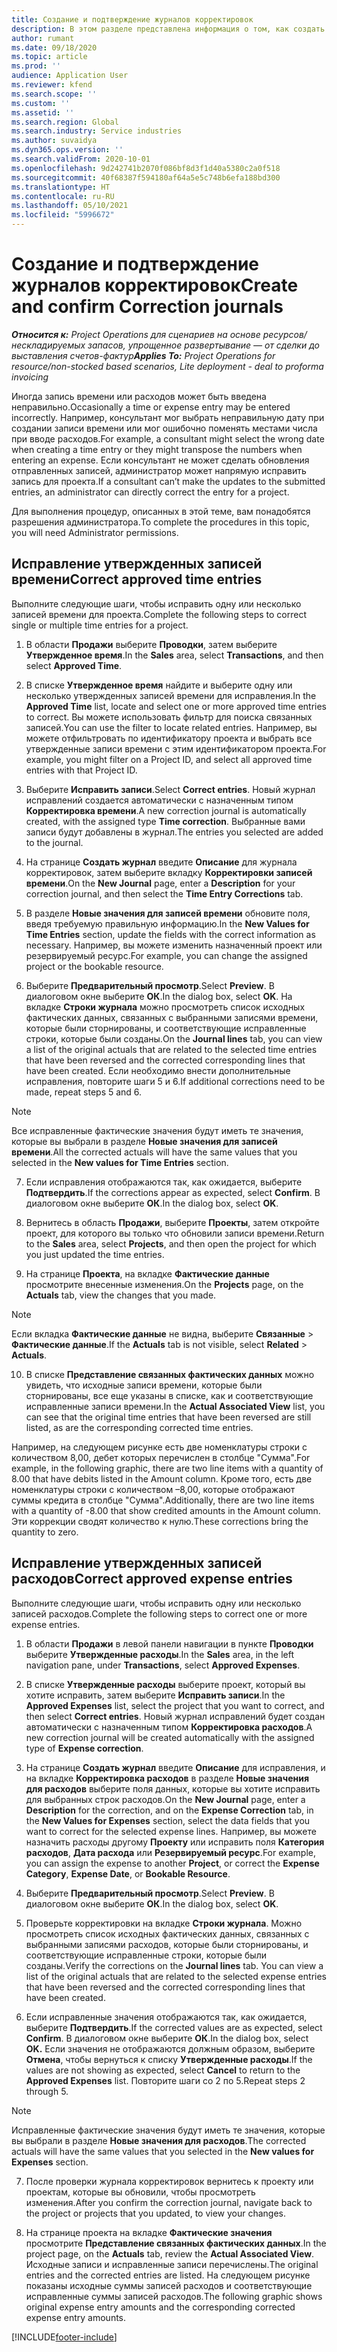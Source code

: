 ```yaml
---
title: Создание и подтверждение журналов корректировок
description: В этом разделе представлена информация о том, как создать и подтвердить журнал корректировок.
author: rumant
ms.date: 09/18/2020
ms.topic: article
ms.prod: ''
audience: Application User
ms.reviewer: kfend
ms.search.scope: ''
ms.custom: ''
ms.assetid: ''
ms.search.region: Global
ms.search.industry: Service industries
ms.author: suvaidya
ms.dyn365.ops.version: ''
ms.search.validFrom: 2020-10-01
ms.openlocfilehash: 9d242741b2070f086bf8d3f1d40a5380c2a0f518
ms.sourcegitcommit: 40f68387f594180af64a5e5c748b6efa188bd300
ms.translationtype: HT
ms.contentlocale: ru-RU
ms.lasthandoff: 05/10/2021
ms.locfileid: "5996672"
---
```

# <a name="create-and-confirm-correction-journals"></a><span data-ttu-id="52ac5-103">Создание и подтверждение журналов корректировок</span><span class="sxs-lookup"><span data-stu-id="52ac5-103">Create and confirm Correction journals</span></span>

<span data-ttu-id="52ac5-104">_**Относится к:** Project Operations для сценариев на основе ресурсов/нескладируемых запасов, упрощенное развертывание — от сделки до выставления счетов-фактур_</span><span class="sxs-lookup"><span data-stu-id="52ac5-104">_**Applies To:** Project Operations for resource/non-stocked based scenarios, Lite deployment - deal to proforma invoicing_</span></span>

<span data-ttu-id="52ac5-105">Иногда запись времени или расходов может быть введена неправильно.</span><span class="sxs-lookup"><span data-stu-id="52ac5-105">Occasionally a time or expense entry may be entered incorrectly.</span></span> <span data-ttu-id="52ac5-106">Например, консультант мог выбрать неправильную дату при создании записи времени или мог ошибочно поменять местами числа при вводе расходов.</span><span class="sxs-lookup"><span data-stu-id="52ac5-106">For example, a consultant might select the wrong date when creating a time entry or they might transpose the numbers when entering an expense.</span></span> <span data-ttu-id="52ac5-107">Если консультант не может сделать обновления отправленных записей, администратор может напрямую исправить запись для проекта.</span><span class="sxs-lookup"><span data-stu-id="52ac5-107">If a consultant can’t make the updates to the submitted entries, an administrator can directly correct the entry for a project.</span></span>

<span data-ttu-id="52ac5-108">Для выполнения процедур, описанных в этой теме, вам понадобятся разрешения администратора.</span><span class="sxs-lookup"><span data-stu-id="52ac5-108">To complete the procedures in this topic, you will need Administrator permissions.</span></span>

## <a name="correct-approved-time-entries"></a><span data-ttu-id="52ac5-109">Исправление утвержденных записей времени</span><span class="sxs-lookup"><span data-stu-id="52ac5-109">Correct approved time entries</span></span>     

<span data-ttu-id="52ac5-110">Выполните следующие шаги, чтобы исправить одну или несколько записей времени для проекта.</span><span class="sxs-lookup"><span data-stu-id="52ac5-110">Complete the following steps to correct single or multiple time entries for a project.</span></span>

1. <span data-ttu-id="52ac5-111">В области **Продажи** выберите **Проводки**, затем выберите **Утвержденное время**.</span><span class="sxs-lookup"><span data-stu-id="52ac5-111">In the **Sales** area, select **Transactions**, and then select **Approved Time**.</span></span> 

2. <span data-ttu-id="52ac5-112">В списке **Утвержденное время** найдите и выберите одну или несколько утвержденных записей времени для исправления.</span><span class="sxs-lookup"><span data-stu-id="52ac5-112">In the **Approved Time** list, locate and select one or more approved time entries to correct.</span></span> <span data-ttu-id="52ac5-113">Вы можете использовать фильтр для поиска связанных записей.</span><span class="sxs-lookup"><span data-stu-id="52ac5-113">You can use the filter to locate related entries.</span></span> <span data-ttu-id="52ac5-114">Например, вы можете отфильтровать по идентификатору проекта и выбрать все утвержденные записи времени с этим идентификатором проекта.</span><span class="sxs-lookup"><span data-stu-id="52ac5-114">For example, you might filter on a Project ID, and select all approved time entries with that Project ID.</span></span>

3. <span data-ttu-id="52ac5-115">Выберите **Исправить записи**.</span><span class="sxs-lookup"><span data-stu-id="52ac5-115">Select **Correct entries**.</span></span> <span data-ttu-id="52ac5-116">Новый журнал исправлений создается автоматически с назначенным типом **Корректировка времени**.</span><span class="sxs-lookup"><span data-stu-id="52ac5-116">A new correction journal is automatically created, with the assigned type **Time correction**.</span></span> <span data-ttu-id="52ac5-117">Выбранные вами записи будут добавлены в журнал.</span><span class="sxs-lookup"><span data-stu-id="52ac5-117">The entries you selected are added to the journal.</span></span> 

4. <span data-ttu-id="52ac5-118">На странице **Создать журнал** введите **Описание** для журнала корректировок, затем выберите вкладку **Корректировки записей времени**.</span><span class="sxs-lookup"><span data-stu-id="52ac5-118">On the **New Journal** page, enter a **Description** for your correction journal, and then select the **Time Entry Corrections** tab.</span></span>  

5. <span data-ttu-id="52ac5-119">В разделе **Новые значения для записей времени** обновите поля, введя требуемую правильную информацию.</span><span class="sxs-lookup"><span data-stu-id="52ac5-119">In the **New Values for Time Entries** section, update the fields with the correct information as necessary.</span></span> <span data-ttu-id="52ac5-120">Например, вы можете изменить назначенный проект или резервируемый ресурс.</span><span class="sxs-lookup"><span data-stu-id="52ac5-120">For example, you can change the assigned project or the bookable resource.</span></span>

6. <span data-ttu-id="52ac5-121">Выберите **Предварительный просмотр**.</span><span class="sxs-lookup"><span data-stu-id="52ac5-121">Select **Preview**.</span></span> <span data-ttu-id="52ac5-122">В диалоговом окне выберите **ОК**.</span><span class="sxs-lookup"><span data-stu-id="52ac5-122">In the dialog box, select **OK**.</span></span> <span data-ttu-id="52ac5-123">На вкладке **Строки журнала** можно просмотреть список исходных фактических данных, связанных с выбранными записями времени, которые были сторнированы, и соответствующие исправленные строки, которые были созданы.</span><span class="sxs-lookup"><span data-stu-id="52ac5-123">On the **Journal lines** tab, you can view a list of the original actuals that are related to the selected time entries that have been reversed and the corrected corresponding lines that have been created.</span></span> <span data-ttu-id="52ac5-124">Если необходимо внести дополнительные исправления, повторите шаги 5 и 6.</span><span class="sxs-lookup"><span data-stu-id="52ac5-124">If additional corrections need to be made, repeat steps 5 and 6.</span></span> 

> [!NOTE]
> <span data-ttu-id="52ac5-125">Все исправленные фактические значения будут иметь те значения, которые вы выбрали в разделе **Новые значения для записей времени**.</span><span class="sxs-lookup"><span data-stu-id="52ac5-125">All the corrected actuals will have the same values that you selected in the **New values for Time Entries** section.</span></span>

7. <span data-ttu-id="52ac5-126">Если исправления отображаются так, как ожидается, выберите **Подтвердить**.</span><span class="sxs-lookup"><span data-stu-id="52ac5-126">If the corrections appear as expected, select **Confirm**.</span></span> <span data-ttu-id="52ac5-127">В диалоговом окне выберите **ОК**.</span><span class="sxs-lookup"><span data-stu-id="52ac5-127">In the dialog box, select **OK**.</span></span>

8. <span data-ttu-id="52ac5-128">Вернитесь в область **Продажи**, выберите **Проекты**, затем откройте проект, для которого вы только что обновили записи времени.</span><span class="sxs-lookup"><span data-stu-id="52ac5-128">Return to the **Sales** area, select **Projects**, and then open the project for which you just updated the time entries.</span></span> 

9. <span data-ttu-id="52ac5-129">На странице **Проекта**, на вкладке **Фактические данные** просмотрите внесенные изменения.</span><span class="sxs-lookup"><span data-stu-id="52ac5-129">On the **Projects** page, on the **Actuals** tab, view the changes that you made.</span></span> 

> [!NOTE]
> <span data-ttu-id="52ac5-130">Если вкладка **Фактические данные** не видна, выберите **Связанные** > **Фактические данные**.</span><span class="sxs-lookup"><span data-stu-id="52ac5-130">If the **Actuals** tab is not visible, select **Related** > **Actuals**.</span></span>  

10. <span data-ttu-id="52ac5-131">В списке **Представление связанных фактических данных** можно увидеть, что исходные записи времени, которые были сторнированы, все еще указаны в списке, как и соответствующие исправленные записи времени.</span><span class="sxs-lookup"><span data-stu-id="52ac5-131">In the **Actual Associated View** list, you can see that the original time entries that have been reversed are still listed, as are the corresponding corrected time entries.</span></span> 

<span data-ttu-id="52ac5-132">Например, на следующем рисунке есть две номенклатуры строки с количеством 8,00, дебет которых перечислен в столбце "Сумма".</span><span class="sxs-lookup"><span data-stu-id="52ac5-132">For example, in the following graphic, there are two line items with a quantity of 8.00 that have debits listed in the Amount column.</span></span> <span data-ttu-id="52ac5-133">Кроме того, есть две номенклатуры строки с количеством –8,00, которые отображают суммы кредита в столбце "Сумма".</span><span class="sxs-lookup"><span data-stu-id="52ac5-133">Additionally, there are two line items with a quantity of -8.00 that show credited amounts in the Amount column.</span></span> <span data-ttu-id="52ac5-134">Эти коррекции сводят количество к нулю.</span><span class="sxs-lookup"><span data-stu-id="52ac5-134">These corrections bring the quantity to zero.</span></span>

 
## <a name="correct-approved-expense-entries"></a><span data-ttu-id="52ac5-135">Исправление утвержденных записей расходов</span><span class="sxs-lookup"><span data-stu-id="52ac5-135">Correct approved expense entries</span></span>

<span data-ttu-id="52ac5-136">Выполните следующие шаги, чтобы исправить одну или несколько записей расходов.</span><span class="sxs-lookup"><span data-stu-id="52ac5-136">Complete the following steps to correct one or more expense entries.</span></span> 

1. <span data-ttu-id="52ac5-137">В области **Продажи** в левой панели навигации в пункте **Проводки** выберите **Утвержденные расходы**.</span><span class="sxs-lookup"><span data-stu-id="52ac5-137">In the **Sales** area, in the left navigation pane, under **Transactions**, select **Approved Expenses**.</span></span>

2. <span data-ttu-id="52ac5-138">В списке **Утвержденные расходы** выберите проект, который вы хотите исправить, затем выберите **Исправить записи**.</span><span class="sxs-lookup"><span data-stu-id="52ac5-138">In the **Approved Expenses** list, select the project that you want to correct, and then select **Correct entries**.</span></span> <span data-ttu-id="52ac5-139">Новый журнал исправлений будет создан автоматически с назначенным типом **Корректировка расходов**.</span><span class="sxs-lookup"><span data-stu-id="52ac5-139">A new correction journal will be created automatically with the assigned type of **Expense correction**.</span></span> 

3. <span data-ttu-id="52ac5-140">На странице **Создать журнал** введите **Описание** для исправления, и на вкладке **Корректировка расходов** в разделе **Новые значения для расходов** выберите поля данных, которые вы хотите исправить для выбранных строк расходов.</span><span class="sxs-lookup"><span data-stu-id="52ac5-140">On the **New Journal** page, enter a **Description** for the correction, and on the **Expense Correction** tab, in the **New Values for Expenses** section, select the data fields that you want to correct for the selected expense lines.</span></span> <span data-ttu-id="52ac5-141">Например, вы можете назначить расходы другому **Проекту** или исправить поля **Категория расходов**, **Дата расхода** или **Резервируемый ресурс**.</span><span class="sxs-lookup"><span data-stu-id="52ac5-141">For example, you can assign the expense to another **Project**, or correct the **Expense Category**, **Expense Date**, or **Bookable Resource**.</span></span>

4. <span data-ttu-id="52ac5-142">Выберите **Предварительный просмотр**.</span><span class="sxs-lookup"><span data-stu-id="52ac5-142">Select **Preview**.</span></span> <span data-ttu-id="52ac5-143">В диалоговом окне выберите **ОК**.</span><span class="sxs-lookup"><span data-stu-id="52ac5-143">In the dialog box, select **OK**.</span></span> 

5. <span data-ttu-id="52ac5-144">Проверьте корректировки на вкладке **Строки журнала**. Можно просмотреть список исходных фактических данных, связанных с выбранными записями расходов, которые были сторнированы, и соответствующие исправленные строки, которые были созданы.</span><span class="sxs-lookup"><span data-stu-id="52ac5-144">Verify the corrections on the **Journal lines** tab. You can view a list of the original actuals that are related to the selected expense entries that have been reversed and the corrected corresponding lines that have been created.</span></span>

6. <span data-ttu-id="52ac5-145">Если исправленные значения отображаются так, как ожидается, выберите **Подтвердить**.</span><span class="sxs-lookup"><span data-stu-id="52ac5-145">If the corrected values are as expected, select **Confirm**.</span></span> <span data-ttu-id="52ac5-146">В диалоговом окне выберите **ОК**.</span><span class="sxs-lookup"><span data-stu-id="52ac5-146">In the dialog box, select **OK.**</span></span> <span data-ttu-id="52ac5-147">Если значения не отображаются должным образом, выберите **Отмена**, чтобы вернуться к списку **Утвержденные расходы**.</span><span class="sxs-lookup"><span data-stu-id="52ac5-147">If the values are not showing as expected, select **Cancel** to return to the **Approved Expenses** list.</span></span> <span data-ttu-id="52ac5-148">Повторите шаги со 2 по 5.</span><span class="sxs-lookup"><span data-stu-id="52ac5-148">Repeat steps 2 through 5.</span></span> 

> [!NOTE]
> <span data-ttu-id="52ac5-149">Исправленные фактические значения будут иметь те значения, которые вы выбрали в разделе **Новые значения для расходов**.</span><span class="sxs-lookup"><span data-stu-id="52ac5-149">The corrected actuals will have the same values that you selected in the **New values for Expenses** section.</span></span>

7. <span data-ttu-id="52ac5-150">После проверки журнала корректировок вернитесь к проекту или проектам, которые вы обновили, чтобы просмотреть изменения.</span><span class="sxs-lookup"><span data-stu-id="52ac5-150">After you confirm the correction journal, navigate back to the project or projects that you updated, to view your changes.</span></span>  

8. <span data-ttu-id="52ac5-151">На странице проекта на вкладке **Фактические значения** просмотрите **Представление связанных фактических данных**.</span><span class="sxs-lookup"><span data-stu-id="52ac5-151">In the project page, on the **Actuals** tab, review the **Actual Associated View**.</span></span> <span data-ttu-id="52ac5-152">Исходные записи и исправленные записи перечислены.</span><span class="sxs-lookup"><span data-stu-id="52ac5-152">The original entries and the corrected entries are listed.</span></span> <span data-ttu-id="52ac5-153">На следующем рисунке показаны исходные суммы записей расходов и соответствующие исправленные суммы записей расходов.</span><span class="sxs-lookup"><span data-stu-id="52ac5-153">The following graphic shows original expense entry amounts and the corresponding corrected expense entry amounts.</span></span> 




[!INCLUDE[footer-include](../includes/footer-banner.md)]